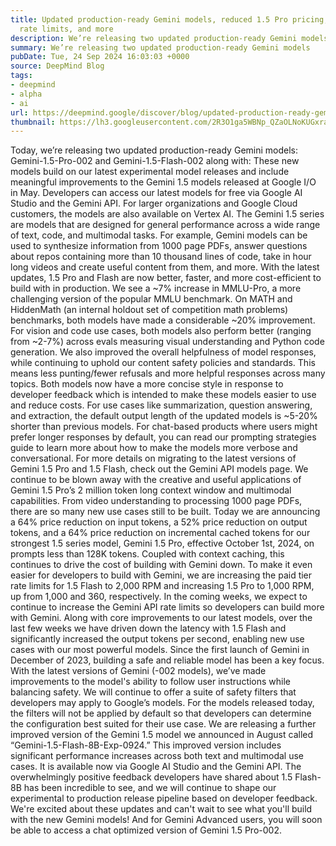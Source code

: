 ```yaml
---
title: Updated production-ready Gemini models, reduced 1.5 Pro pricing, increased
  rate limits, and more
description: We’re releasing two updated production-ready Gemini models
summary: We’re releasing two updated production-ready Gemini models
pubDate: Tue, 24 Sep 2024 16:03:03 +0000
source: DeepMind Blog
tags:
- deepmind
- alpha
- ai
url: https://deepmind.google/discover/blog/updated-production-ready-gemini-models-reduced-15-pro-pricing-increased-rate-limits-and-more/
thumbnail: https://lh3.googleusercontent.com/2R3O1ga5WBNp_QZaOLNoKUGxrazvc2zwruKj7NU40osSXVuCFBTAzTfRetTu8f9X7CxPtY5U0Qkj-yWeGHcK2VbTP71_2QJSSFhl9Hg9op_APbULtw=w528-h297-n-nu-rw
---
```


Today, we’re releasing two updated production-ready Gemini models: Gemini-1.5-Pro-002 and Gemini-1.5-Flash-002 along with:
These new models build on our latest experimental model releases and include meaningful improvements to the Gemini 1.5 models released at Google I/O in May. Developers can access our latest models for free via Google AI Studio and the Gemini API. For larger organizations and Google Cloud customers, the models are also available on Vertex AI.
The Gemini 1.5 series are models that are designed for general performance across a wide range of text, code, and multimodal tasks. For example, Gemini models can be used to synthesize information from 1000 page PDFs, answer questions about repos containing more than 10 thousand lines of code, take in hour long videos and create useful content from them, and more.
With the latest updates, 1.5 Pro and Flash are now better, faster, and more cost-efficient to build with in production. We see a ~7% increase in MMLU-Pro, a more challenging version of the popular MMLU benchmark. On MATH and HiddenMath (an internal holdout set of competition math problems) benchmarks, both models have made a considerable ~20% improvement. For vision and code use cases, both models also perform better (ranging from ~2-7%) across evals measuring visual understanding and Python code generation.
We also improved the overall helpfulness of model responses, while continuing to uphold our content safety policies and standards. This means less punting/fewer refusals and more helpful responses across many topics.
Both models now have a more concise style in response to developer feedback which is intended to make these models easier to use and reduce costs. For use cases like summarization, question answering, and extraction, the default output length of the updated models is ~5-20% shorter than previous models. For chat-based products where users might prefer longer responses by default, you can read our prompting strategies guide to learn more about how to make the models more verbose and conversational.
For more details on migrating to the latest versions of Gemini 1.5 Pro and 1.5 Flash, check out the Gemini API models page.
We continue to be blown away with the creative and useful applications of Gemini 1.5 Pro’s 2 million token long context window and multimodal capabilities. From video understanding to processing 1000 page PDFs, there are so many new use cases still to be built. Today we are announcing a 64% price reduction on input tokens, a 52% price reduction on output tokens, and a 64% price reduction on incremental cached tokens for our strongest 1.5 series model, Gemini 1.5 Pro, effective October 1st, 2024, on prompts less than 128K tokens. Coupled with context caching, this continues to drive the cost of building with Gemini down.
To make it even easier for developers to build with Gemini, we are increasing the paid tier rate limits for 1.5 Flash to 2,000 RPM and increasing 1.5 Pro to 1,000 RPM, up from 1,000 and 360, respectively. In the coming weeks, we expect to continue to increase the Gemini API rate limits so developers can build more with Gemini.
Along with core improvements to our latest models, over the last few weeks we have driven down the latency with 1.5 Flash and significantly increased the output tokens per second, enabling new use cases with our most powerful models.
Since the first launch of Gemini in December of 2023, building a safe and reliable model has been a key focus. With the latest versions of Gemini (-002 models), we’ve made improvements to the model's ability to follow user instructions while balancing safety. We will continue to offer a suite of safety filters that developers may apply to Google’s models. For the models released today, the filters will not be applied by default so that developers can determine the configuration best suited for their use case.
We are releasing a further improved version of the Gemini 1.5 model we announced in August called “Gemini-1.5-Flash-8B-Exp-0924.” This improved version includes significant performance increases across both text and multimodal use cases. It is available now via Google AI Studio and the Gemini API.
The overwhelmingly positive feedback developers have shared about 1.5 Flash-8B has been incredible to see, and we will continue to shape our experimental to production release pipeline based on developer feedback.
We're excited about these updates and can't wait to see what you'll build with the new Gemini models! And for Gemini Advanced users, you will soon be able to access a chat optimized version of Gemini 1.5 Pro-002.